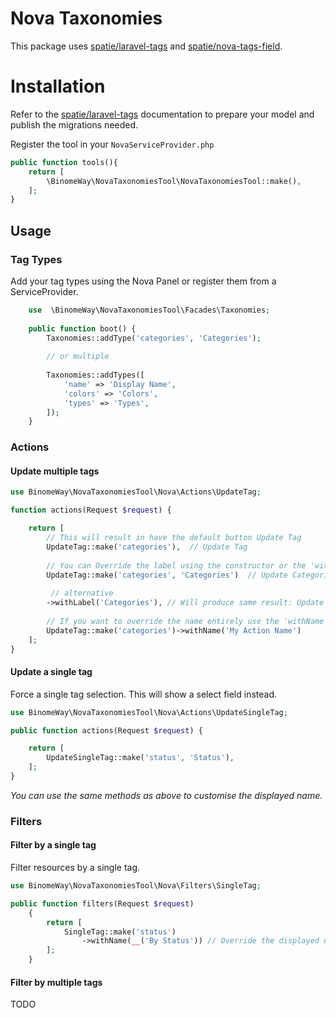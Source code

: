 # Nova Taxonomies

This package uses [spatie/laravel-tags](https://spatie.be/docs/laravel-tags/v4/introduction) and [spatie/nova-tags-field](https://github.com/spatie/nova-tags-field).

# Installation

Refer to the [spatie/laravel-tags](https://spatie.be/docs/laravel-tags/v4/introduction) documentation to prepare your
model and publish the migrations needed.

Register the tool in your `NovaServiceProvider.php`

```php
public function tools(){
    return [
        \BinomeWay\NovaTaxonomiesTool\NovaTaxonomiesTool::make(),
    ];
}
```

## Usage


### Tag Types

Add your tag types using the Nova Panel or register them from a ServiceProvider.

```php
    use  \BinomeWay\NovaTaxonomiesTool\Facades\Taxonomies;
    
    public function boot() {
        Taxonomies::addType('categories', 'Categories');
        
        // or multiple
        
        Taxonomies::addTypes([
            'name' => 'Display Name',
            'colors' => 'Colors',
            'types' => 'Types',
        ]);
    }
```

### Actions

#### Update multiple tags


```php
use BinomeWay\NovaTaxonomiesTool\Nova\Actions\UpdateTag;

function actions(Request $request) {

    return [
        // This will result in have the default button Update Tag
        UpdateTag::make('categories'),  // Update Tag
        
        // You can Override the label using the constructor or the 'withLabel' method
        UpdateTag::make('categories', 'Categories')  // Update Categories
       
         // alternative
        ->withLabel('Categories'), // Will produce same result: Update Categories
        
        // If you want to override the name entirely use the 'withName' method
        UpdateTag::make('categories')->withName('My Action Name')
    ];
}

```

#### Update a single tag

Force a single tag selection. This will show a select field instead.

```php
use BinomeWay\NovaTaxonomiesTool\Nova\Actions\UpdateSingleTag;

public function actions(Request $request) {

    return [
        UpdateSingleTag::make('status', 'Status'), 
    ];
}
```

*You can use the same methods as above to customise the displayed name.*

### Filters

#### Filter by a single tag

Filter resources by a single tag.

```php
use BinomeWay\NovaTaxonomiesTool\Nova\Filters\SingleTag;

public function filters(Request $request)
    {
        return [
            SingleTag::make('status')
                ->withName(__('By Status')) // Override the displayed name
        ];
    }
```

#### Filter by multiple tags

TODO
